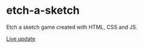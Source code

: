 # etch-a-sketch
Etch a sketch game created with HTML, CSS and JS.

[Live update](https://www.google.com)
